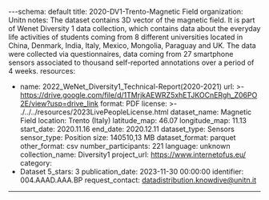 ---schema: default
title: 2020-DV1-Trento-Magnetic Field
organization: Unitn
notes: The dataset contains 3D vector of the magnetic field. It is part of Wenet Diversity
  1 data collection, which contains data about the everyday life activities of students
  coming from 8 different universities located in China, Denmark, India, Italy, Mexico,
  Mongolia, Paraguay and UK. The data were collected via questionnaires, data coming
  from 27 smartphone sensors associated to thousand self-reported annotations over
  a period of 4 weeks.
resources:
- name: 2022_WeNet_Diversity1_Technical-Report(2020-2021)
  url: >-
    https://drive.google.com/file/d/1TMrjkAEWRZ5xhETJKOCnERgh_Z06PO2E/view?usp=drive_link
  format: PDF
license: >-
  ./../../resources/2023LivePeopleLicense.html
dataset_name: Magnetic Field
location: Trento (Italy)
latitude_map: 46.07
longitude_map: 11.13
start_date: 2020.11.16
end_date: 2020.12.11
dataset_type: Sensors
sensor_type: Position
size: 140510,13 MB
dataset_format: parquet
other_format: csv
number_participants: 221
language: unknown
collection_name: Diversity1
project_url: <a href="https://www.internetofus.eu/">https://www.internetofus.eu/</a>
category:
- Dataset
5_stars: 3
publication_date: 2023-11-30 00:00:00
identifier: 004.AAAD.AAA.BP
request_contact: datadistribution.knowdive@unitn.it
---
